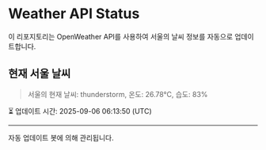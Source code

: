 
# Weather API Status

이 리포지토리는 OpenWeather API를 사용하여 서울의 날씨 정보를 자동으로 업데이트합니다.

## 현재 서울 날씨
> 서울의 현재 날씨: thunderstorm, 온도: 26.78°C, 습도: 83%

⏳ 업데이트 시간: 2025-09-06 06:13:50 (UTC)

---
자동 업데이트 봇에 의해 관리됩니다.
